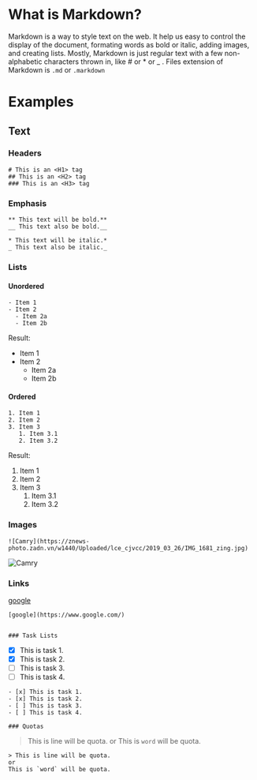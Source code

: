 # What is Markdown?
Markdown is a way to style text on the web. It help us easy to control the display of the document, 
formating words as bold or italic, adding images, and creating lists. Mostly, Markdown is just 
regular text with a few non-alphabetic characters thrown in, like # or * or _ .
Files extension of Markdown is `.md` or `.markdown`

# Examples

## Text

### Headers
```
# This is an <H1> tag
## This is an <H2> tag
### This is an <H3> tag
```

### Emphasis
```
** This text will be bold.**
__ This text also be bold.__

* This text will be italic.*
_ This text also be italic._
```

### Lists
#### Unordered
```
- Item 1
- Item 2
  - Item 2a
  - Item 2b
```
Result:
- Item 1
- Item 2
  - Item 2a
  - Item 2b

#### Ordered
```
1. Item 1
2. Item 2
3. Item 3
   1. Item 3.1
   2. Item 3.2
```
Result:
1. Item 1
2. Item 2
3. Item 3
   1. Item 3.1
   2. Item 3.2

### Images
```
![Camry](https://znews-photo.zadn.vn/w1440/Uploaded/lce_cjvcc/2019_03_26/IMG_1681_zing.jpg)

```
![Camry](https://znews-photo.zadn.vn/w1440/Uploaded/lce_cjvcc/2019_03_26/IMG_1681_zing.jpg)

### Links
[google](https://www.google.com/)
```
[google](https://www.google.com/)


### Task Lists
```
- [x] This is task 1.
- [x] This is task 2.
- [ ] This is task 3.
- [ ] This is task 4.
```
- [x] This is task 1.
- [x] This is task 2.
- [ ] This is task 3.
- [ ] This is task 4.

### Quotas
```
> This is line will be quota.
or
This is `word` will be quota.
```
> This is line will be quota.
or
This is `word` will be quota.
